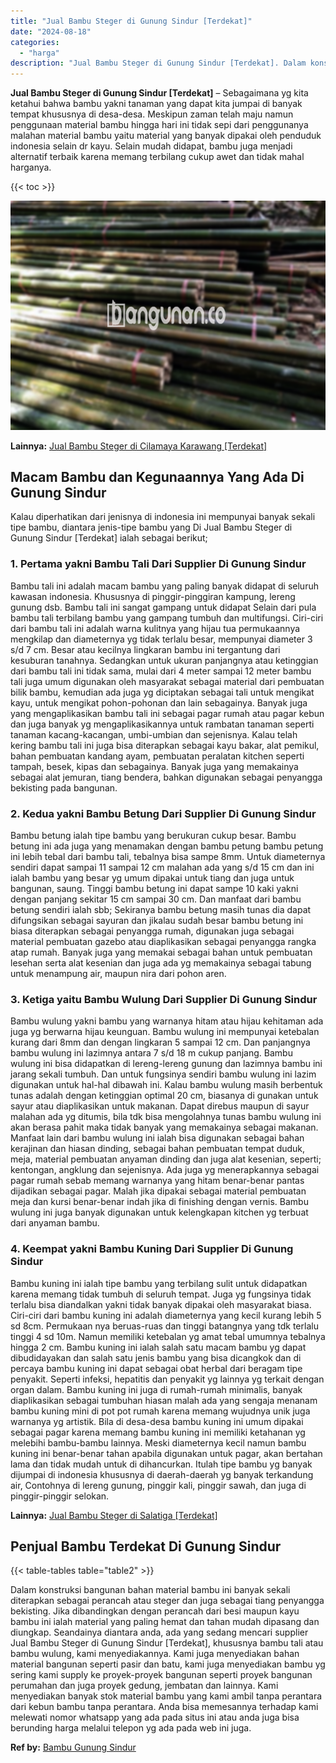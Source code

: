```yaml
---
title: "Jual Bambu Steger di Gunung Sindur [Terdekat]"
date: "2024-08-18"
categories: 
  - "harga"
description: "Jual Bambu Steger di Gunung Sindur [Terdekat]. Dalam konstruksi bangunan bahan material bambu ini banyak sekali diterapkan sebagai perancah atau steger dan j..."
---
```


**Jual Bambu Steger di Gunung Sindur \[Terdekat\]** – Sebagaimana yg kita ketahui bahwa bambu yakni tanaman yang dapat kita jumpai di banyak tempat khususnya di desa-desa. Meskipun zaman telah maju namun penggunaan material bambu hingga hari ini tidak sepi dari penggunanya malahan material bambu yaitu material yang banyak dipakai oleh penduduk indonesia selain dr kayu. Selain mudah didapat, bambu juga menjadi alternatif terbaik karena memang terbilang cukup awet dan tidak mahal harganya.

{{< toc >}}

![Jual Bambu Steger di Gunung Sindur [Terdekat]](/images/jual-bambu-tali-12.png)

**Lainnya:** [Jual Bambu Steger di Cilamaya Karawang \[Terdekat\]](https://bambu.bangunan.co/jual-bambu-steger-di-cilamaya-karawang-terdekat/)

## Macam Bambu dan Kegunaannya Yang Ada Di Gunung Sindur

Kalau diperhatikan dari jenisnya di indonesia ini mempunyai banyak sekali tipe bambu, diantara jenis-tipe bambu yang Di Jual Bambu Steger di Gunung Sindur \[Terdekat\] ialah sebagai berikut;

### 1\. Pertama yakni Bambu Tali Dari Supplier Di Gunung Sindur

Bambu tali ini adalah macam bambu yang paling banyak didapat di seluruh kawasan indonesia. Khususnya di pinggir-pinggiran kampung, lereng gunung dsb. Bambu tali ini sangat gampang untuk didapat Selain dari pula bambu tali terbilang bambu yang gampang tumbuh dan multifungsi. Ciri-ciri dari bambu tali ini adalah warna kulitnya yang hijau tua permukaannya mengkilap dan diameternya yg tidak terlalu besar, mempunyai diameter 3 s/d 7 cm. Besar atau kecilnya lingkaran bambu ini tergantung dari kesuburan tanahnya. Sedangkan untuk ukuran panjangnya atau ketinggian dari bambu tali ini tidak sama, mulai dari 4 meter sampai 12 meter bambu tali juga umum digunakan oleh masyarakat sebagai material dari pembuatan bilik bambu, kemudian ada juga yg diciptakan sebagai tali untuk mengikat kayu, untuk mengikat pohon-pohonan dan lain sebagainya. Banyak juga yang mengaplikasikan bambu tali ini sebagai pagar rumah atau pagar kebun dan juga banyak yg mengaplikasikannya untuk rambatan tanaman seperti tanaman kacang-kacangan, umbi-umbian dan sejenisnya. Kalau telah kering bambu tali ini juga bisa diterapkan sebagai kayu bakar, alat pemikul, bahan pembuatan kandang ayam, pembuatan peralatan kitchen seperti tampah, besek, kipas dan sebagainya. Banyak juga yang memakainya sebagai alat jemuran, tiang bendera, bahkan digunakan sebagai penyangga bekisting pada bangunan.

### 2\. Kedua yakni Bambu Betung Dari Supplier Di Gunung Sindur

Bambu betung ialah tipe bambu yang berukuran cukup besar. Bambu betung ini ada juga yang menamakan dengan bambu petung bambu petung ini lebih tebal dari bambu tali, tebalnya bisa sampe 8mm. Untuk diameternya sendiri dapat sampai 11 sampai 12 cm malahan ada yang s/d 15 cm dan ini ialah bambu yang besar yg umum dipakai untuk tiang dan juga untuk bangunan, saung. Tinggi bambu betung ini dapat sampe 10 kaki yakni dengan panjang sekitar 15 cm sampai 30 cm. Dan manfaat dari bambu betung sendiri ialah sbb; Sekiranya bambu betung masih tunas dia dapat difungsikan sebagai sayuran dan jikalau sudah besar bambu betung ini biasa diterapkan sebagai penyangga rumah, digunakan juga sebagai material pembuatan gazebo atau diaplikasikan sebagai penyangga rangka atap rumah. Banyak juga yang memakai sebagai bahan untuk pembuatan lesehan serta alat kesenian dan juga ada yg memakainya sebagai tabung untuk menampung air, maupun nira dari pohon aren.

### 3\. Ketiga yaitu Bambu Wulung Dari Supplier Di Gunung Sindur

Bambu wulung yakni bambu yang warnanya hitam atau hijau kehitaman ada juga yg berwarna hijau keunguan. Bambu wulung ini mempunyai ketebalan kurang dari 8mm dan dengan lingkaran 5 sampai 12 cm. Dan panjangnya bambu wulung ini lazimnya antara 7 s/d 18 m cukup panjang. Bambu wulung ini bisa didapatkan di lereng-lereng gunung dan lazimnya bambu ini jarang sekali tumbuh. Dan untuk fungsinya sendiri bambu wulung ini lazim digunakan untuk hal-hal dibawah ini. Kalau bambu wulung masih berbentuk tunas adalah dengan ketinggian optimal 20 cm, biasanya di gunakan untuk sayur atau diaplikasikan untuk makanan. Dapat direbus maupun di sayur malahan ada yg ditumis, bila tdk bisa mengolahnya tunas bambu wulung ini akan berasa pahit maka tidak banyak yang memakainya sebagai makanan. Manfaat lain dari bambu wulung ini ialah bisa digunakan sebagai bahan kerajinan dan hiasan dinding, sebagai bahan pembuatan tempat duduk, meja, material pembuatan anyaman dinding dan juga alat kesenian, seperti; kentongan, angklung dan sejenisnya. Ada juga yg menerapkannya sebagai pagar rumah sebab memang warnanya yang hitam benar-benar pantas dijadikan sebagai pagar. Malah jika dipakai sebagai material pembuatan meja dan kursi benar-benar indah jika di finishing dengan vernis. Bambu wulung ini juga banyak digunakan untuk kelengkapan kitchen yg terbuat dari anyaman bambu.

### 4\. Keempat yakni Bambu Kuning Dari Supplier Di Gunung Sindur

Bambu kuning ini ialah tipe bambu yang terbilang sulit untuk didapatkan karena memang tidak tumbuh di seluruh tempat. Juga yg fungsinya tidak terlalu bisa diandalkan yakni tidak banyak dipakai oleh masyarakat biasa. Ciri-ciri dari bambu kuning ini adalah diameternya yang kecil kurang lebih 5 sd 8cm. Permukaan nya beruas-ruas dan tinggi batangnya yang tdk terlalu tinggi 4 sd 10m. Namun memiliki ketebalan yg amat tebal umumnya tebalnya hingga 2 cm. Bambu kuning ini ialah salah satu macam bambu yg dapat dibudidayakan dan salah satu jenis bambu yang bisa dicangkok dan di percaya bambu kuning ini dapat sebagai obat herbal dari beragam tipe penyakit. Seperti infeksi, hepatitis dan penyakit yg lainnya yg terkait dengan organ dalam. Bambu kuning ini juga di rumah-rumah minimalis, banyak diaplikasikan sebagai tumbuhan hiasan malah ada yang sengaja menanam bambu kuning mini di pot pot rumah karena memang wujudnya unik juga warnanya yg artistik. Bila di desa-desa bambu kuning ini umum dipakai sebagai pagar karena memang bambu kuning ini memiliki ketahanan yg melebihi bambu-bambu lainnya. Meski diameternya kecil namun bambu kuning ini benar-benar tahan apabila digunakan untuk pagar, akan bertahan lama dan tidak mudah untuk di dihancurkan. Itulah tipe bambu yg banyak dijumpai di indonesia khususnya di daerah-daerah yg banyak terkandung air, Contohnya di lereng gunung, pinggir kali, pinggir sawah, dan juga di pinggir-pinggir selokan.

**Lainnya:** [Jual Bambu Steger di Salatiga \[Terdekat\]](https://bambu.bangunan.co/jual-bambu-steger-di-salatiga-terdekat/)

## Penjual Bambu Terdekat Di Gunung Sindur

{{< table-tables table="table2" >}}

Dalam konstruksi bangunan bahan material bambu ini banyak sekali diterapkan sebagai perancah atau steger dan juga sebagai tiang penyangga bekisting. Jika dibandingkan dengan perancah dari besi maupun kayu bambu ini ialah material yang paling hemat dan tahan mudah dipasang dan diungkap. Seandainya diantara anda, ada yang sedang mencari supplier Jual Bambu Steger di Gunung Sindur \[Terdekat\], khususnya bambu tali atau bambu wulung, kami menyediakannya. Kami juga menyediakan bahan material bangunan seperti pasir dan batu, kami juga menyediakan bambu yg sering kami supply ke proyek-proyek bangunan seperti proyek bangunan perumahan dan juga proyek gedung, jembatan dan lainnya. Kami menyediakan banyak stok material bambu yang kami ambil tanpa perantara dari kebun bambu tanpa perantara. Anda bisa memesannya terhadap kami melewati nomor whatsapp yang ada pada situs ini atau anda juga bisa berunding harga melalui telepon yg ada pada web ini juga.

**Ref by:** [Bambu Gunung Sindur](https://id.wikipedia.org/wiki/Bambu)
